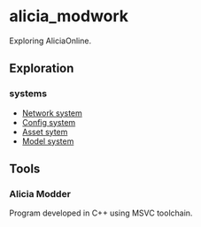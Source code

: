 # alicia_modwork
Exploring AliciaOnline.

## Exploration
### systems
- [Network system](theory/networking/network.md)
- [Config system](theory/configuration/config.md)
- [Asset sytem](theory/assets/pak.md)
- [Model system](theory/assets/models.md)

## Tools
### Alicia Modder
Program developed in C++ using MSVC toolchain. 
